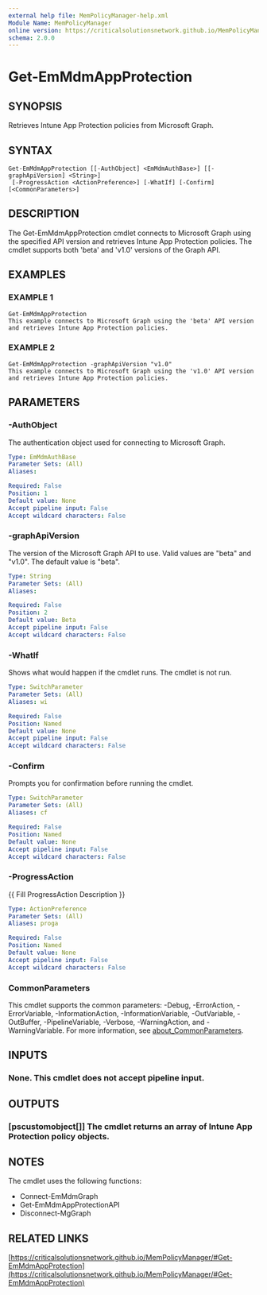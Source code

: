 ```yaml
---
external help file: MemPolicyManager-help.xml
Module Name: MemPolicyManager
online version: https://criticalsolutionsnetwork.github.io/MemPolicyManager/#Get-EmMdmAppProtection
schema: 2.0.0
---
```


# Get-EmMdmAppProtection

## SYNOPSIS
Retrieves Intune App Protection policies from Microsoft Graph.

## SYNTAX

```
Get-EmMdmAppProtection [[-AuthObject] <EmMdmAuthBase>] [[-graphApiVersion] <String>]
 [-ProgressAction <ActionPreference>] [-WhatIf] [-Confirm] [<CommonParameters>]
```

## DESCRIPTION
The Get-EmMdmAppProtection cmdlet connects to Microsoft Graph using the specified API version and retrieves Intune App Protection policies.
The cmdlet supports both 'beta' and 'v1.0' versions of the Graph API.

## EXAMPLES

### EXAMPLE 1
```
Get-EmMdmAppProtection
This example connects to Microsoft Graph using the 'beta' API version and retrieves Intune App Protection policies.
```

### EXAMPLE 2
```
Get-EmMdmAppProtection -graphApiVersion "v1.0"
This example connects to Microsoft Graph using the 'v1.0' API version and retrieves Intune App Protection policies.
```

## PARAMETERS

### -AuthObject
The authentication object used for connecting to Microsoft Graph.

```yaml
Type: EmMdmAuthBase
Parameter Sets: (All)
Aliases:

Required: False
Position: 1
Default value: None
Accept pipeline input: False
Accept wildcard characters: False
```

### -graphApiVersion
The version of the Microsoft Graph API to use. Valid values are "beta" and "v1.0". The default value is "beta".

```yaml
Type: String
Parameter Sets: (All)
Aliases:

Required: False
Position: 2
Default value: Beta
Accept pipeline input: False
Accept wildcard characters: False
```

### -WhatIf
Shows what would happen if the cmdlet runs.
The cmdlet is not run.

```yaml
Type: SwitchParameter
Parameter Sets: (All)
Aliases: wi

Required: False
Position: Named
Default value: None
Accept pipeline input: False
Accept wildcard characters: False
```

### -Confirm
Prompts you for confirmation before running the cmdlet.

```yaml
Type: SwitchParameter
Parameter Sets: (All)
Aliases: cf

Required: False
Position: Named
Default value: None
Accept pipeline input: False
Accept wildcard characters: False
```

### -ProgressAction
{{ Fill ProgressAction Description }}

```yaml
Type: ActionPreference
Parameter Sets: (All)
Aliases: proga

Required: False
Position: Named
Default value: None
Accept pipeline input: False
Accept wildcard characters: False
```

### CommonParameters
This cmdlet supports the common parameters: -Debug, -ErrorAction, -ErrorVariable, -InformationAction, -InformationVariable, -OutVariable, -OutBuffer, -PipelineVariable, -Verbose, -WarningAction, and -WarningVariable. For more information, see [about_CommonParameters](http://go.microsoft.com/fwlink/?LinkID=113216).

## INPUTS

### None. This cmdlet does not accept pipeline input.
## OUTPUTS

### [pscustomobject[]] The cmdlet returns an array of Intune App Protection policy objects.
## NOTES
The cmdlet uses the following functions:
- Connect-EmMdmGraph
- Get-EmMdmAppProtectionAPI
- Disconnect-MgGraph

## RELATED LINKS

[https://criticalsolutionsnetwork.github.io/MemPolicyManager/#Get-EmMdmAppProtection](https://criticalsolutionsnetwork.github.io/MemPolicyManager/#Get-EmMdmAppProtection)

